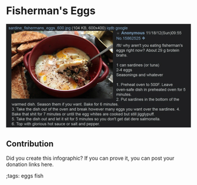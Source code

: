 # Fisherman's Eggs

![](fitpics/fishermans-eggs.webp)

## Contribution

Did you create this infographic? If you can prove it, you can post your donation links here. 

;tags: eggs fish

